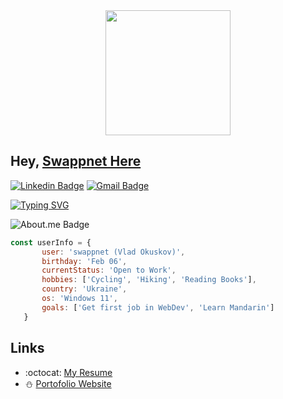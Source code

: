 <div id="header" align="center">
  <img src="https://media.giphy.com/media/QTfX9Ejfra3ZmNxh6B/giphy.gif" width="200"/>
</div>

## Hey, [Swappnet Here](https://www.linkedin.com/in/vladokuskov/)

[![Linkedin Badge](https://img.shields.io/badge/-swappnet-blue?style=flat-square&logo=Linkedin&logoColor=white&link=https://www.linkedin.com/in/vladokuskov/)](https://www.linkedin.com/in/vladokuskov/) [![Gmail Badge](https://img.shields.io/badge/-advance11ua@gmail.com-c14438?style=flat-square&logo=Gmail&logoColor=white&link=mailto:advance11ua@gmail.com)](mailto:advance11ua@gmail.com) </p>



[![Typing SVG](https://readme-typing-svg.demolab.com/?lines=Welcome+to+my+little+place)](https://git.io/typing-svg)

![About.me Badge](https://img.shields.io/badge/About.me-00A98F.svg?style=for-the-badge&logo=aboutdotme&logoColor=white)
 
 ```JavaScript
const userInfo = {
        user: 'swappnet (Vlad Okuskov)',
        birthday: 'Feb 06',
        currentStatus: 'Open to Work',
        hobbies: ['Cycling', 'Hiking', 'Reading Books'],
        country: 'Ukraine',
        os: 'Windows 11',
        goals: ['Get first job in WebDev', 'Learn Mandarin']
    }
 ```
 
 ## Links
  - :octocat: [My Resume](https://drive.google.com/file/d/1Fs5W-HmjXTqy3cwfUvdhuH8kB5qthF-4/view?usp=sharing)
  - :snowman: [Portofolio Website](https://vladokuskov.netlify.app/)

 
